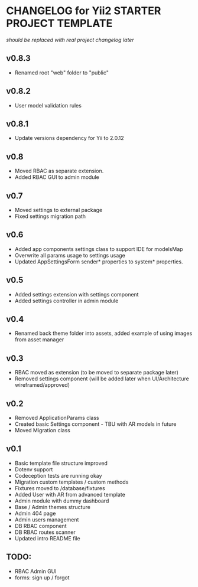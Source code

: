 CHANGELOG for Yii2 STARTER PROJECT TEMPLATE
=====================

*should be replaced with real project changelog later*

v0.8.3
---------------------
* Renamed root "web" folder to "public"

v0.8.2
---------------------
* User model validation rules

v0.8.1
---------------------
* Update versions dependency for Yii to 2.0.12

v0.8
---------------------
* Moved RBAC as separate extension.
* Added RBAC GUI to admin module

v0.7
---------------------
* Moved settings to external package
* Fixed settings migration path

v0.6
---------------------
* Added app components settings class to support IDE for modelsMap
* Overwrite all params usage to settings usage
* Updated AppSettingsForm sender* properties to system* properties. 

v0.5
---------------------
* Added settings extension with settings component
* Added settings controller in admin module

v0.4
---------------------
* Renamed back theme folder into assets, added example of using images from asset manager

v0.3
---------------------
* RBAC moved as extension (to be moved to separate package later)
* Removed settings component (will be added later when UI/Architecture wireframed/approved)

v0.2
---------------------
* Removed ApplicationParams class
* Created basic Settings component - TBU with AR models in future
* Moved Migration class

v0.1
---------------------
* Basic template file structure improved
* Dotenv support
* Codeception tests are running okay
* Migration custom templates / custom methods
* Fixtures moved to /database/fixtures
* Added User with AR from advanced template
* Admin module with dummy dashboard
* Base / Admin themes structure
* Admin 404 page
* Admin users management
* DB RBAC component
* DB RBAC routes scanner
* Updated intro README file

TODO:
----------------------
* RBAC Admin GUI
* forms: sign up / forgot